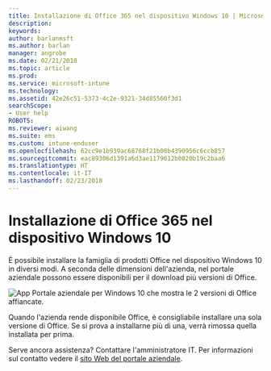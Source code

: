 ```yaml
---
title: Installazione di Office 365 nel dispositivo Windows 10 | Microsoft Docs
description: 
keywords: 
author: barlanmsft
ms.author: barlan
manager: angrobe
ms.date: 02/21/2018
ms.topic: article
ms.prod: 
ms.service: microsoft-intune
ms.technology: 
ms.assetid: 42e26c51-5373-4c2e-9321-34d85560f3d1
searchScope:
- User help
ROBOTS: 
ms.reviewer: aiwang
ms.suite: ems
ms.custom: intune-enduser
ms.openlocfilehash: 62cc9e1b939ac68768f21b00b4390956c6ccb857
ms.sourcegitcommit: eac89306d1391a6d3ae1179612b0820b19c2baa6
ms.translationtype: HT
ms.contentlocale: it-IT
ms.lasthandoff: 02/23/2018
---
```

# <a name="installing-office-365-on-your-windows-10-device"></a>Installazione di Office 365 nel dispositivo Windows 10

È possibile installare la famiglia di prodotti Office nel dispositivo Windows 10 in diversi modi. A seconda delle dimensioni dell'azienda, nel portale aziendale possono essere disponibili per il download più versioni di Office.

![App Portale aziendale per Windows 10 che mostra le 2 versioni di Office affiancate.](./media/multiple-office-installs-cp-win10.png)

Quando l'azienda rende disponibile Office, è consigliabile installare una sola versione di Office. Se si prova a installarne più di una, verrà rimossa quella installata per prima.

Serve ancora assistenza? Contattare l'amministratore IT. Per informazioni sul contatto vedere il [sito Web del portale aziendale](https://portal.manage.microsoft.com#HelpDeskDialog).
